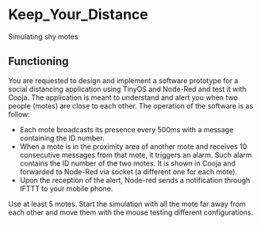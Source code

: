 # Keep_Your_Distance
Simulating shy motes

## Functioning

You are requested to design and implement a software prototype for a social distancing application using TinyOS and Node-Red and test it with Cooja. 
The application is meant to understand and alert you when two people (motes) are close to each other. 
The operation of the software is as follow:
- Each mote broadcasts its presence every 500ms with a message containing the ID number.
- When a mote is in the proximity area of another mote and receives 10 consecutive messages from that mote, it triggers an alarm. Such alarm contains the ID number of the two motes. It is shown in Cooja and forwarded to Node-Red via socket (a different one for each mote).
- Upon the reception of the alert, Node-red sends a notification through IFTTT to your mobile phone.

Use at least 5 motes. Start the simulation with all the mote far away from
each other and move them with the mouse testing different configurations.
